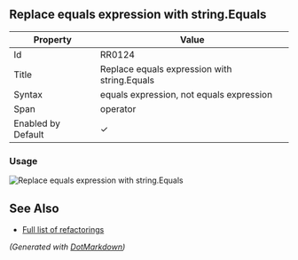 ## Replace equals expression with string\.Equals

| Property           | Value                                         |
| ------------------ | --------------------------------------------- |
| Id                 | RR0124                                        |
| Title              | Replace equals expression with string\.Equals |
| Syntax             | equals expression, not equals expression      |
| Span               | operator                                      |
| Enabled by Default | &#x2713;                                      |

### Usage

![Replace equals expression with string.Equals](../../images/refactorings/ReplaceEqualsExpressionWithStringEquals.png)

## See Also

* [Full list of refactorings](Refactorings.md)


*\(Generated with [DotMarkdown](http://github.com/JosefPihrt/DotMarkdown)\)*